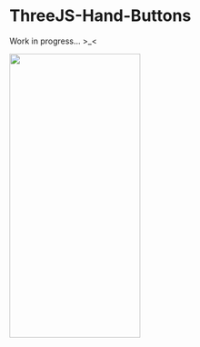 # ThreeJS-Hand-Buttons
Work in progress... >_&lt;

<img src="[https://github.com/shamahoque/vocabwise-app/assets/47895480/40681ce5-ce77-4b36-b192-ef01559e2806](https://github.com/NafisRayan/ThreeJS-Hand-Buttons/blob/main/ss.png)" width="230" height="500">

